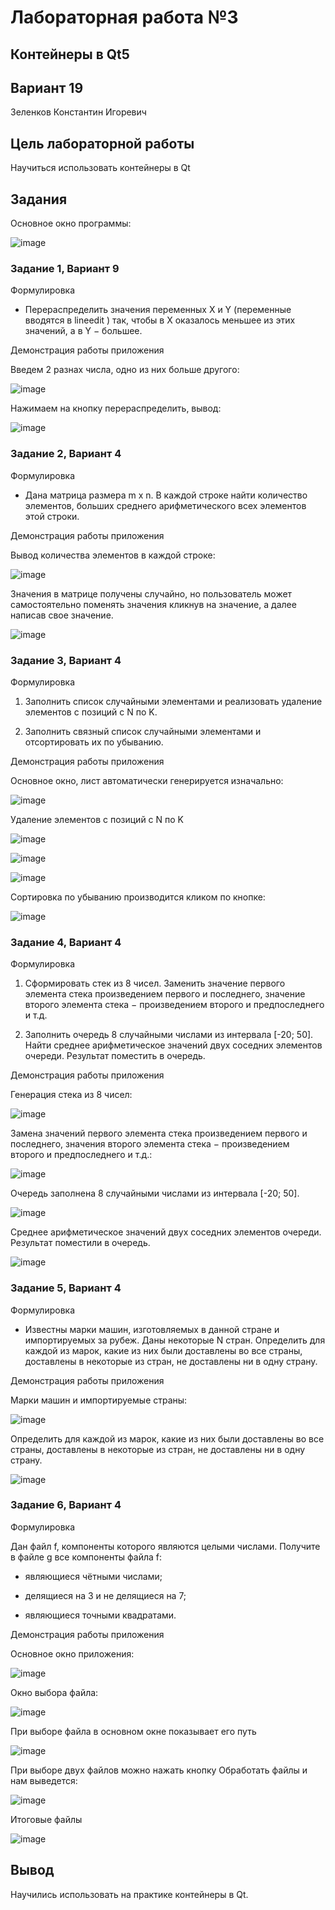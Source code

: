 # Лабораторная работа №3

## Контейнеры в Qt5

## Вариант 19

Зеленков Константин Игоревич

## Цель лабораторной работы

Научиться использовать контейнеры в Qt

## Задания

Основное окно программы:

![image](images/image_1.png)

### Задание 1, Вариант 9

Формулировка

- Перераспределить значения переменных X и Y (переменные вводятся в lineedit ) так, чтобы в X оказалось меньшее из этих значений, а в Y − большее.

Демонстрация работы приложения

Введем 2 разнах числа, одно из них больше другого:

![image](images/image_2.png)

Нажимаем на кнопку перераспределить, вывод:

![image](images/image_3.png)

### Задание 2, Вариант 4

Формулировка

- Дана матрица размера m x n. В каждой строке найти количество элементов, больших среднего арифметического всех элементов этой строки.

Демонстрация работы приложения

Вывод количества элементов в каждой строке:

![image](images/image_4.png)

Значения в матрице получены случайно, но пользователь может самостоятельно поменять значения кликнув на значение, а далее написав свое значение.

![image](images/image_5.png)

### Задание 3, Вариант 4

Формулировка

1. Заполнить список случайными элементами и реализовать удаление элементов с позиций с N по K.

2. Заполнить связный список случайными элементами и отсортировать их по убыванию.

Демонстрация работы приложения

Основное окно, лист автоматически генерируется изначально:

![image](images/image_6.png)

Удаление элементов с позиций с N по K

![image](images/image_7.png)

![image](images/image_8.png)

![image](images/image_9.png)

Сортировка по убыванию производится кликом по кнопке:

![image](images/image_10.png)

### Задание 4, Вариант 4

Формулировка

1. Сформировать стек из 8 чисел. Заменить значение первого элемента стека произведением первого и последнего, значение второго элемента стека − произведением второго и предпоследнего и т.д.

2. Заполнить очередь 8 случайными числами из интервала [-20; 50]. Найти среднее арифметическое значений двух соседних элементов очереди. Результат поместить в очередь.

Демонстрация работы приложения

Генерация стека из 8 чисел:

![image](images/image_11.png)

Замена значений первого элемента стека произведением первого и последнего, значения второго элемента стека − произведением второго и предпоследнего и т.д.:

![image](images/image_12.png)

Очередь заполнена 8 случайными числами из интервала [-20; 50].

![image](images/image_13.png)

Среднее арифметическое значений двух соседних элементов очереди. Результат поместили в очередь.

![image](images/image_14.png)

### Задание 5, Вариант 4

Формулировка

- Известны марки машин, изготовляемых в данной стране и импортируемых за рубеж. Даны некоторые N стран. Определить для каждой из марок, какие из них были доставлены во все страны, доставлены в некоторые из стран, не доставлены ни в одну страну.

Демонстрация работы приложения

Марки машин и импортируемые страны:

![image](images/image_15.png)

Определить для каждой из марок, какие из них были доставлены во все страны, доставлены в некоторые из стран, не доставлены ни в одну страну.

![image](images/image_16.png)

### Задание 6, Вариант 4

Формулировка

Дан файл f, компоненты которого являются целыми числами. Получите в файле g все компоненты файла f:

- являющиеся чётными числами;

- делящиеся на 3 и не делящиеся на 7;

- являющиеся точными квадратами.

Демонстрация работы приложения

Основное окно приложения:

![image](images/image_17.png)

Окно выбора файла:

![image](images/image_18.png)

При выборе файла в основном окне показывает его путь

![image](images/image_19.png)

При выборе двух файлов можно нажать кнопку Обработать файлы и нам выведется:

![image](images/image_20.png)

Итоговые файлы

![image](images/image_21.png)

## Вывод

Научились использовать на практике контейнеры в Qt.
